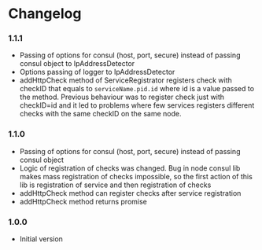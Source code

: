 # Changelog

### 1.1.1

- Passing of options for consul (host, port, secure) instead of passing consul object to IpAddressDetector
- Options passing of logger to IpAddressDetector
- addHttpCheck method of ServiceRegistrator registers check with checkID that equals to `serviceName.pid.id` where
  id is a value passed to the method. Previous behaviour was to register check just with checkID=id and it led to
  problems where few services registers different checks with the same checkID on the same node.

### 1.1.0

- Passing of options for consul (host, port, secure) instead of passing consul object
- Logic of registration of checks was changed. Bug in node consul lib makes mass registration of checks impossible,
  so the first action of this lib is registration of service and then registration of checks
- addHttpCheck method can register checks after service registration
- addHttpCheck method returns promise

### 1.0.0

- Initial version
